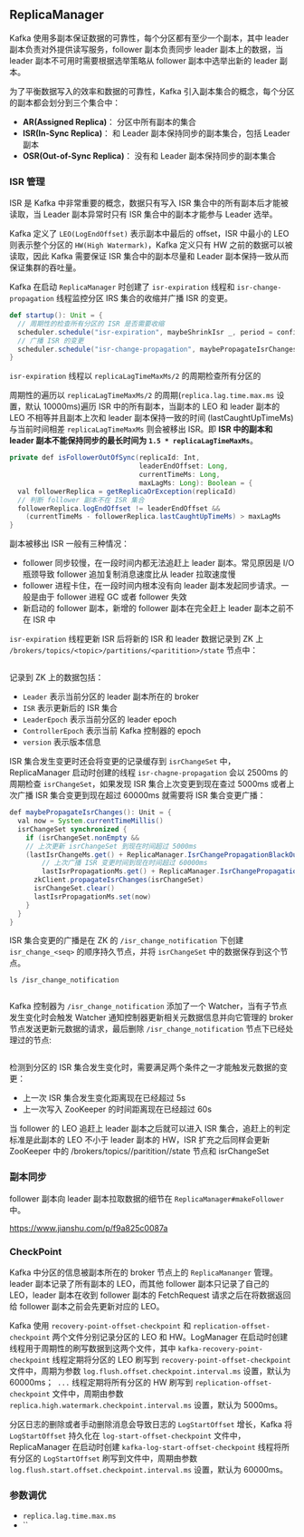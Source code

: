 ## ReplicaManager

Kafka 使用多副本保证数据的可靠性，每个分区都有至少一个副本，其中 leader 副本负责对外提供读写服务，follower 副本负责同步 leader 副本上的数据，当 leader 副本不可用时需要根据选举策略从 follower 副本中选举出新的 leader 副本。

为了平衡数据写入的效率和数据的可靠性，Kafka 引入副本集合的概念，每个分区的副本都会划分到三个集合中：
- **AR(Assigned Replica)**： 分区中所有副本的集合
- **ISR(In-Sync Replica)**： 和 Leader 副本保持同步的副本集合，包括 Leader 副本
- **OSR(Out-of-Sync Replica)**： 没有和 Leader 副本保持同步的副本集合

### ISR 管理
ISR 是 Kafka 中非常重要的概念，数据只有写入 ISR 集合中的所有副本后才能被读取，当 Leader 副本异常时只有 ISR 集合中的副本才能参与 Leader 选举。

Kafka 定义了 `LEO(LogEndOffset)` 表示副本中最后的 offset，ISR 中最小的 LEO 则表示整个分区的 `HW(High Watermark)`，Kafka 定义只有 HW 之前的数据可以被读取，因此 Kafka 需要保证 ISR 集合中的副本尽量和 Leader 副本保持一致从而保证集群的吞吐量。

Kafka 在启动 `ReplicaManager` 时创建了 `isr-expiration` 线程和 `isr-change-propagation` 线程监控分区 IRS 集合的收缩并广播 ISR 的变更。
```scala
def startup(): Unit = {
  // 周期性的检查所有分区的 ISR 是否需要收缩
  scheduler.schedule("isr-expiration", maybeShrinkIsr _, period = config.replicaLagTimeMaxMs / 2, unit = TimeUnit.MILLISECONDS)
  // 广播 ISR 的变更
  scheduler.schedule("isr-change-propagation", maybePropagateIsrChanges _, period = 2500L, unit = TimeUnit.MILLISECONDS)
}
```
`isr-expiration` 线程以 `replicaLagTimeMaxMs/2` 的周期检查所有分区的

周期性的遍历以 `replicaLagTimeMaxMs/2` 的周期(```replica.lag.time.max.ms``` 设置，默认 10000ms)遍历 ISR 中的所有副本，当副本的 LEO 和 leader 副本的 LEO 不相等并且副本上次和 leader 副本保持一致的时间 (lastCaughtUpTimeMs) 与当前时间相差 ```replicaLagTimeMaxMs``` 则会被移出 ISR。即 **ISR 中的副本和 leader 副本不能保持同步的最长时间为 ```1.5 * replicaLagTimeMaxMs```**。
```java
private def isFollowerOutOfSync(replicaId: Int,
                                leaderEndOffset: Long,
                                currentTimeMs: Long,
                                maxLagMs: Long): Boolean = {
  val followerReplica = getReplicaOrException(replicaId)
  // 判断 follower 副本不在 ISR 集合
  followerReplica.logEndOffset != leaderEndOffset &&
    (currentTimeMs - followerReplica.lastCaughtUpTimeMs) > maxLagMs
}
```

副本被移出 ISR 一般有三种情况：
- follower 同步较慢，在一段时间内都无法追赶上 leader 副本。常见原因是 I/O 瓶颈导致 follower 追加复制消息速度比从 leader 拉取速度慢
- follower 进程卡住，在一段时间内根本没有向 leader 副本发起同步请求。一般是由于 follower 进程 GC 或者 follower 失效
- 新启动的 follower 副本，新增的 follower 副本在完全赶上 leader 副本之前不在 ISR 中

```isr-expiration``` 线程更新 ISR 后将新的 ISR 和 leader 数据记录到 ZK 上 ```/brokers/topics/<topic>/partitions/<paritition>/state``` 节点中：
```

```
记录到 ZK 上的数据包括：
- ```Leader``` 表示当前分区的 leader 副本所在的 broker 
- ```ISR``` 表示更新后的 ISR 集合
- ```LeaderEpoch``` 表示当前分区的 leader epoch
- ```ControllerEpoch``` 表示当前 Kafka 控制器的 epoch
- ```version``` 表示版本信息


ISR 集合发生变更时还会将变更的记录缓存到 ```isrChangeSet``` 中，ReplicaManager 启动时创建的线程 ```isr-chagne-propagation``` 会以 2500ms 的周期检查 ```isrChangeSet```，如果发现 ISR 集合上次变更到现在查过 5000ms 或者上次广播 ISR 集合变更到现在超过 60000ms 就需要将 ISR 集合变更广播：
```java
def maybePropagateIsrChanges(): Unit = {
  val now = System.currentTimeMillis()
  isrChangeSet synchronized {
    if (isrChangeSet.nonEmpty &&
    // 上次更新 isrChangeSet 到现在时间超过 5000ms
    (lastIsrChangeMs.get() + ReplicaManager.IsrChangePropagationBlackOut < now ||
        // 上次广播 ISR 变更时间到现在时间超过 60000ms
        lastIsrPropagationMs.get() + ReplicaManager.IsrChangePropagationInterval < now)) {
      zkClient.propagateIsrChanges(isrChangeSet)
      isrChangeSet.clear()
      lastIsrPropagationMs.set(now)
    }
  }
}
```
ISR 集合变更的广播是在 ZK 的 ```/isr_change_notification``` 下创建 ```isr_change_<seq>``` 的顺序持久节点，并将 ```isrChangeSet``` 中的数据保存到这个节点。
```
ls /isr_change_notification


```
Kafka 控制器为 ```/isr_change_notification``` 添加了一个 Watcher，当有子节点发生变化时会触发 Watcher 通知控制器更新相关元数据信息并向它管理的 broker 节点发送更新元数据的请求，最后删除 ```/isr_change_notification``` 节点下已经处理过的节点:
```java

```
检测到分区的 ISR 集合发生变化时，需要满足两个条件之一才能触发元数据的变更：
- 上一次 ISR 集合发生变化距离现在已经超过 5s
- 上一次写入 ZooKeeper 的时间距离现在已经超过 60s

当 follower 的 LEO 追赶上 leader 副本之后就可以进入 ISR 集合，追赶上的判定标准是此副本的 LEO 不小于 leader 副本的 HW，ISR 扩充之后同样会更新 ZooKeeper 中的 /brokers/topics/<topic>/paritition/<partition>/state 节点和 isrChangeSet

### 副本同步

follower 副本向 leader 副本拉取数据的细节在 ```ReplicaManager#makeFollower``` 中。

https://www.jianshu.com/p/f9a825c0087a



### CheckPoint

Kafka 中分区的信息被副本所在的 broker 节点上的 ```ReplicaMananger``` 管理。leader 副本记录了所有副本的 LEO，而其他 follower 副本只记录了自己的 LEO，leader 副本在收到 follower 副本的 FetchRequest 请求之后在将数据返回给 follower 副本之前会先更新对应的 LEO。

Kafka 使用 ```recovery-point-offset-checkpoint``` 和 ```replication-offset-checkpoint``` 两个文件分别记录分区的 LEO 和 HW。LogManager 在启动时创建线程用于周期性的刷写数据到这两个文件，其中 ```kafka-recovery-point-checkpoint``` 线程定期将分区的 LEO 刷写到 ```recovery-point-offset-checkpoint``` 文件中，周期为参数 ```log.flush.offset.checkpoint.interval.ms``` 设置，默认为 60000ms；``` ...``` 线程定期将所有分区的 HW 刷写到 ```replication-offset-checkpoint``` 文件中，周期由参数 ```replica.high.watermark.checkpoint.interval.ms``` 设置，默认为 5000ms。

分区日志的删除或者手动删除消息会导致日志的 ```LogStartOffset``` 增长，Kafka 将 ```LogStartOffset``` 持久化在 ```log-start-offset-checkpoint``` 文件中，ReplicaManager 在启动时创建 ```kafka-log-start-offset-checkpoint``` 线程将所有分区的 ```LogStartOffset``` 刷写到文件中，周期由参数 ```log.flush.start.offset.checkpoint.interval.ms``` 设置，默认为 60000ms。


### 参数调优

- `replica.lag.time.max.ms`
- ``